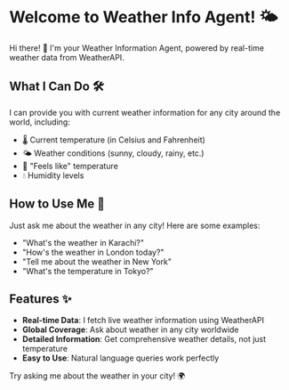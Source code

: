 # Welcome to Weather Info Agent! 🌤️

Hi there! 👋 I'm your Weather Information Agent, powered by real-time weather data from WeatherAPI.

## What I Can Do 🛠️

I can provide you with current weather information for any city around the world, including:
- 🌡️ Current temperature (in Celsius and Fahrenheit)
- 🌤️ Weather conditions (sunny, cloudy, rainy, etc.)
- 🤚 "Feels like" temperature
- 💧 Humidity levels

## How to Use Me 💬

Just ask me about the weather in any city! Here are some examples:
- "What's the weather in Karachi?"
- "How's the weather in London today?"
- "Tell me about the weather in New York"
- "What's the temperature in Tokyo?"

## Features ✨

- **Real-time Data**: I fetch live weather information using WeatherAPI
- **Global Coverage**: Ask about weather in any city worldwide
- **Detailed Information**: Get comprehensive weather details, not just temperature
- **Easy to Use**: Natural language queries work perfectly

Try asking me about the weather in your city! 🌍
